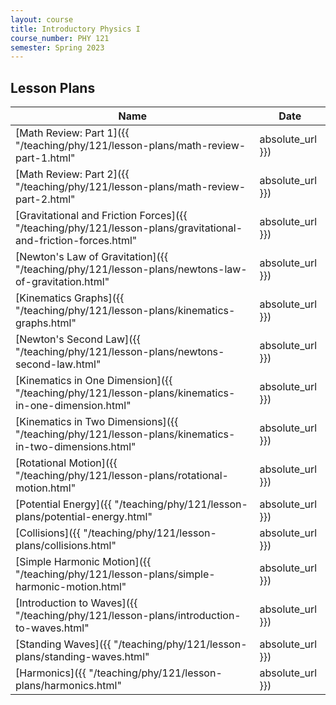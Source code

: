 ```yaml
---
layout: course
title: Introductory Physics I
course_number: PHY 121
semester: Spring 2023
---
```


## Lesson Plans

| Name | Date |
| --- | --------- |
| [Math Review: Part 1]({{ "/teaching/phy/121/lesson-plans/math-review-part-1.html" | absolute_url }}) | January 17, 2023 |
| [Math Review: Part 2]({{ "/teaching/phy/121/lesson-plans/math-review-part-2.html" | absolute_url }}) | January 19, 2023 |
| [Gravitational and Friction Forces]({{ "/teaching/phy/121/lesson-plans/gravitational-and-friction-forces.html" | absolute_url }}) | January 26, 2023 |
| [Newton's Law of Gravitation]({{ "/teaching/phy/121/lesson-plans/newtons-law-of-gravitation.html" | absolute_url }}) | February 2, 2023 |
| [Kinematics Graphs]({{ "/teaching/phy/121/lesson-plans/kinematics-graphs.html" | absolute_url }}) | February 7, 2023 |
| [Newton's Second Law]({{ "/teaching/phy/121/lesson-plans/newtons-second-law.html" | absolute_url }}) | February 9, 2023 |
| [Kinematics in One Dimension]({{ "/teaching/phy/121/lesson-plans/kinematics-in-one-dimension.html" | absolute_url }}) | February 14, 2023 |
| [Kinematics in Two Dimensions]({{ "/teaching/phy/121/lesson-plans/kinematics-in-two-dimensions.html" | absolute_url }}) | February 16, 2023 |
| [Rotational Motion]({{ "/teaching/phy/121/lesson-plans/rotational-motion.html" | absolute_url }}) | February 28, 2023 |
| [Potential Energy]({{ "/teaching/phy/121/lesson-plans/potential-energy.html" | absolute_url }}) | March 9, 2023 |
| [Collisions]({{ "/teaching/phy/121/lesson-plans/collisions.html" | absolute_url }}) | March 16, 2023 |
| [Simple Harmonic Motion]({{ "/teaching/phy/121/lesson-plans/simple-harmonic-motion.html" | absolute_url }}) | April 11, 2023 |
| [Introduction to Waves]({{ "/teaching/phy/121/lesson-plans/introduction-to-waves.html" | absolute_url }}) | April 25, 2023 |
| [Standing Waves]({{ "/teaching/phy/121/lesson-plans/standing-waves.html" | absolute_url }}) | April 27, 2023 |
| [Harmonics]({{ "/teaching/phy/121/lesson-plans/harmonics.html" | absolute_url }}) | April 27, 2023 |
